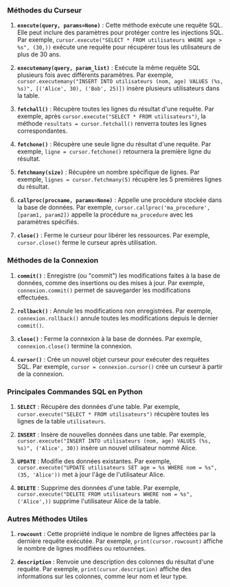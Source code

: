 ### Méthodes du Curseur
1. **`execute(query, params=None)`** : Cette méthode exécute une requête SQL. Elle peut inclure des paramètres pour protéger contre les injections SQL. Par exemple, `cursor.execute("SELECT * FROM utilisateurs WHERE age > %s", (30,))` exécute une requête pour récupérer tous les utilisateurs de plus de 30 ans.

2. **`executemany(query, param_list)`** : Exécute la même requête SQL plusieurs fois avec différents paramètres. Par exemple, `cursor.executemany("INSERT INTO utilisateurs (nom, age) VALUES (%s, %s)", [('Alice', 30), ('Bob', 25)])` insère plusieurs utilisateurs dans la table.

3. **`fetchall()`** : Récupère toutes les lignes du résultat d'une requête. Par exemple, après `cursor.execute("SELECT * FROM utilisateurs")`, la méthode `resultats = cursor.fetchall()` renverra toutes les lignes correspondantes.

4. **`fetchone()`** : Récupère une seule ligne du résultat d'une requête. Par exemple, `ligne = cursor.fetchone()` retournera la première ligne du résultat.

5. **`fetchmany(size)`** : Récupère un nombre spécifique de lignes. Par exemple, `lignes = cursor.fetchmany(5)` récupère les 5 premières lignes du résultat.

6. **`callproc(procname, params=None)`** : Appelle une procédure stockée dans la base de données. Par exemple, `cursor.callproc('ma_procedure', [param1, param2])` appelle la procédure `ma_procedure` avec les paramètres spécifiés.

7. **`close()`** : Ferme le curseur pour libérer les ressources. Par exemple, `cursor.close()` ferme le curseur après utilisation.

### Méthodes de la Connexion
1. **`commit()`** : Enregistre (ou "commit") les modifications faites à la base de données, comme des insertions ou des mises à jour. Par exemple, `connexion.commit()` permet de sauvegarder les modifications effectuées.

2. **`rollback()`** : Annule les modifications non enregistrées. Par exemple, `connexion.rollback()` annule toutes les modifications depuis le dernier `commit()`.

3. **`close()`** : Ferme la connexion à la base de données. Par exemple, `connexion.close()` termine la connexion.

4. **`cursor()`** : Crée un nouvel objet curseur pour exécuter des requêtes SQL. Par exemple, `cursor = connexion.cursor()` crée un curseur à partir de la connexion.

### Principales Commandes SQL en Python
1. **`SELECT`** : Récupère des données d'une table. Par exemple, `cursor.execute("SELECT * FROM utilisateurs")` récupère toutes les lignes de la table `utilisateurs`.

2. **`INSERT`** : Insère de nouvelles données dans une table. Par exemple, `cursor.execute("INSERT INTO utilisateurs (nom, age) VALUES (%s, %s)", ('Alice', 30))` insère un nouvel utilisateur nommé Alice.

3. **`UPDATE`** : Modifie des données existantes. Par exemple, `cursor.execute("UPDATE utilisateurs SET age = %s WHERE nom = %s", (35, 'Alice'))` met à jour l'âge de l'utilisateur Alice.

4. **`DELETE`** : Supprime des données d'une table. Par exemple, `cursor.execute("DELETE FROM utilisateurs WHERE nom = %s", ('Alice',))` supprime l'utilisateur Alice de la table.

### Autres Méthodes Utiles
1. **`rowcount`** : Cette propriété indique le nombre de lignes affectées par la dernière requête exécutée. Par exemple, `print(cursor.rowcount)` affiche le nombre de lignes modifiées ou retournées.

2. **`description`** : Renvoie une description des colonnes du résultat d'une requête. Par exemple, `print(cursor.description)` affiche des informations sur les colonnes, comme leur nom et leur type.
